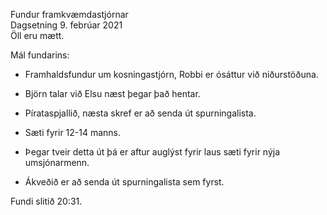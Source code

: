 Fundur framkvæmdastjórnar  
Dagsetning 9. febrúar 2021  
Öll eru mætt.

Mál fundarins:
* Framhaldsfundur um kosningastjórn, Robbi er ósáttur við niðurstöðuna.
* Björn talar við Elsu næst þegar það hentar.


* Pírataspjallið, næsta skref er að senda út spurningalista.
* Sæti fyrir 12-14 manns.
* Þegar tveir detta út þá er aftur auglýst fyrir laus sæti fyrir nýja umsjónarmenn.
* Ákveðið er að senda út spurningalista sem fyrst.

Fundi slitið 20:31.